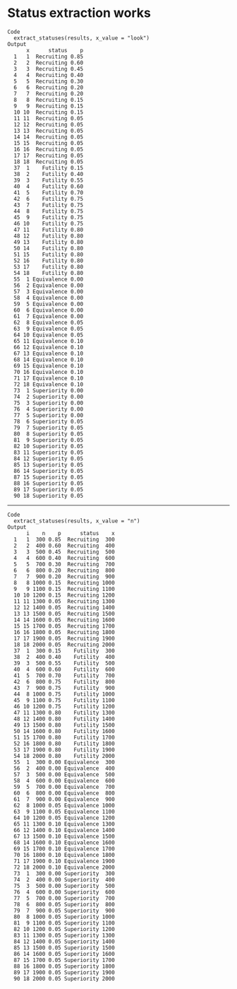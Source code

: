 # Status extraction works

    Code
      extract_statuses(results, x_value = "look")
    Output
          x      status    p
      1   1  Recruiting 0.85
      2   2  Recruiting 0.60
      3   3  Recruiting 0.45
      4   4  Recruiting 0.40
      5   5  Recruiting 0.30
      6   6  Recruiting 0.20
      7   7  Recruiting 0.20
      8   8  Recruiting 0.15
      9   9  Recruiting 0.15
      10 10  Recruiting 0.15
      11 11  Recruiting 0.05
      12 12  Recruiting 0.05
      13 13  Recruiting 0.05
      14 14  Recruiting 0.05
      15 15  Recruiting 0.05
      16 16  Recruiting 0.05
      17 17  Recruiting 0.05
      18 18  Recruiting 0.05
      37  1    Futility 0.15
      38  2    Futility 0.40
      39  3    Futility 0.55
      40  4    Futility 0.60
      41  5    Futility 0.70
      42  6    Futility 0.75
      43  7    Futility 0.75
      44  8    Futility 0.75
      45  9    Futility 0.75
      46 10    Futility 0.75
      47 11    Futility 0.80
      48 12    Futility 0.80
      49 13    Futility 0.80
      50 14    Futility 0.80
      51 15    Futility 0.80
      52 16    Futility 0.80
      53 17    Futility 0.80
      54 18    Futility 0.80
      55  1 Equivalence 0.00
      56  2 Equivalence 0.00
      57  3 Equivalence 0.00
      58  4 Equivalence 0.00
      59  5 Equivalence 0.00
      60  6 Equivalence 0.00
      61  7 Equivalence 0.00
      62  8 Equivalence 0.05
      63  9 Equivalence 0.05
      64 10 Equivalence 0.05
      65 11 Equivalence 0.10
      66 12 Equivalence 0.10
      67 13 Equivalence 0.10
      68 14 Equivalence 0.10
      69 15 Equivalence 0.10
      70 16 Equivalence 0.10
      71 17 Equivalence 0.10
      72 18 Equivalence 0.10
      73  1 Superiority 0.00
      74  2 Superiority 0.00
      75  3 Superiority 0.00
      76  4 Superiority 0.00
      77  5 Superiority 0.00
      78  6 Superiority 0.05
      79  7 Superiority 0.05
      80  8 Superiority 0.05
      81  9 Superiority 0.05
      82 10 Superiority 0.05
      83 11 Superiority 0.05
      84 12 Superiority 0.05
      85 13 Superiority 0.05
      86 14 Superiority 0.05
      87 15 Superiority 0.05
      88 16 Superiority 0.05
      89 17 Superiority 0.05
      90 18 Superiority 0.05

---

    Code
      extract_statuses(results, x_value = "n")
    Output
          i    n    p      status    x
      1   1  300 0.85  Recruiting  300
      2   2  400 0.60  Recruiting  400
      3   3  500 0.45  Recruiting  500
      4   4  600 0.40  Recruiting  600
      5   5  700 0.30  Recruiting  700
      6   6  800 0.20  Recruiting  800
      7   7  900 0.20  Recruiting  900
      8   8 1000 0.15  Recruiting 1000
      9   9 1100 0.15  Recruiting 1100
      10 10 1200 0.15  Recruiting 1200
      11 11 1300 0.05  Recruiting 1300
      12 12 1400 0.05  Recruiting 1400
      13 13 1500 0.05  Recruiting 1500
      14 14 1600 0.05  Recruiting 1600
      15 15 1700 0.05  Recruiting 1700
      16 16 1800 0.05  Recruiting 1800
      17 17 1900 0.05  Recruiting 1900
      18 18 2000 0.05  Recruiting 2000
      37  1  300 0.15    Futility  300
      38  2  400 0.40    Futility  400
      39  3  500 0.55    Futility  500
      40  4  600 0.60    Futility  600
      41  5  700 0.70    Futility  700
      42  6  800 0.75    Futility  800
      43  7  900 0.75    Futility  900
      44  8 1000 0.75    Futility 1000
      45  9 1100 0.75    Futility 1100
      46 10 1200 0.75    Futility 1200
      47 11 1300 0.80    Futility 1300
      48 12 1400 0.80    Futility 1400
      49 13 1500 0.80    Futility 1500
      50 14 1600 0.80    Futility 1600
      51 15 1700 0.80    Futility 1700
      52 16 1800 0.80    Futility 1800
      53 17 1900 0.80    Futility 1900
      54 18 2000 0.80    Futility 2000
      55  1  300 0.00 Equivalence  300
      56  2  400 0.00 Equivalence  400
      57  3  500 0.00 Equivalence  500
      58  4  600 0.00 Equivalence  600
      59  5  700 0.00 Equivalence  700
      60  6  800 0.00 Equivalence  800
      61  7  900 0.00 Equivalence  900
      62  8 1000 0.05 Equivalence 1000
      63  9 1100 0.05 Equivalence 1100
      64 10 1200 0.05 Equivalence 1200
      65 11 1300 0.10 Equivalence 1300
      66 12 1400 0.10 Equivalence 1400
      67 13 1500 0.10 Equivalence 1500
      68 14 1600 0.10 Equivalence 1600
      69 15 1700 0.10 Equivalence 1700
      70 16 1800 0.10 Equivalence 1800
      71 17 1900 0.10 Equivalence 1900
      72 18 2000 0.10 Equivalence 2000
      73  1  300 0.00 Superiority  300
      74  2  400 0.00 Superiority  400
      75  3  500 0.00 Superiority  500
      76  4  600 0.00 Superiority  600
      77  5  700 0.00 Superiority  700
      78  6  800 0.05 Superiority  800
      79  7  900 0.05 Superiority  900
      80  8 1000 0.05 Superiority 1000
      81  9 1100 0.05 Superiority 1100
      82 10 1200 0.05 Superiority 1200
      83 11 1300 0.05 Superiority 1300
      84 12 1400 0.05 Superiority 1400
      85 13 1500 0.05 Superiority 1500
      86 14 1600 0.05 Superiority 1600
      87 15 1700 0.05 Superiority 1700
      88 16 1800 0.05 Superiority 1800
      89 17 1900 0.05 Superiority 1900
      90 18 2000 0.05 Superiority 2000

